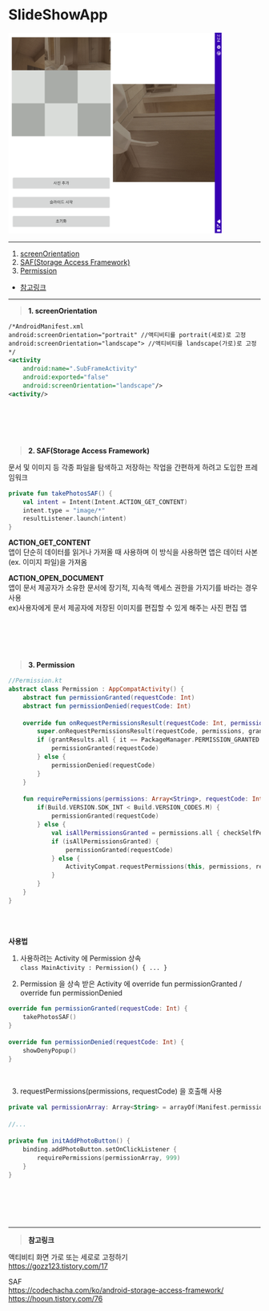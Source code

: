 # SlideShowApp

<img src="https://github.com/HYUNJUNEPARK/ImageRepository/blob/master/4_SlideShowApp.png" height="400"/>

---
1. <a href = "#content1">screenOrientation</a></br>
2. <a href = "#content3">SAF(Storage Access Framework)</a></br>
3. <a href = "#content4">Permission</a></br>
* <a href = "#ref">참고링크</a>
---
><a id = "content1">**1. screenOrientation**</a></br>

```xml
/*AndroidManifest.xml
android:screenOrientation="portrait" //액티비티를 portrait(세로)로 고정
android:screenOrientation="landscape"> //액티비티를 landscape(가로)로 고정
*/
<activity
    android:name=".SubFrameActivity"
    android:exported="false"
    android:screenOrientation="landscape"/>
<activity/>
```

<br></br>
<br></br>

><a id = "content3">**2. SAF(Storage Access Framework)**</a></br>

문서 및 이미지 등 각종 파일을 탐색하고 저장하는 작업을 간편하게 하려고 도입한 프레임워크

```kotlin
private fun takePhotosSAF() {
    val intent = Intent(Intent.ACTION_GET_CONTENT)
    intent.type = "image/*"
    resultListener.launch(intent)
}
```
**ACTION_GET_CONTENT**</br>
앱이 단순히 데이터를 읽거나 가져올 때 사용하며 이 방식을 사용하면 앱은 데이터 사본(ex. 이미지 파일)을 가져옴

**ACTION_OPEN_DOCUMENT**</br>
앱이 문서 제공자가 소유한 문서에 장기적, 지속적 액세스 권한을 가지기를 바라는 경우 사용</br>
ex)사용자에게 문서 제공자에 저장된 이미지를 편집할 수 있게 해주는 사진 편집 앱

<br></br>
<br></br>

><a id = "content4">**3. Permission**</a></br>

```kotlin
//Permission.kt
abstract class Permission : AppCompatActivity() {
    abstract fun permissionGranted(requestCode: Int)
    abstract fun permissionDenied(requestCode: Int)

    override fun onRequestPermissionsResult(requestCode: Int, permissions: Array<out String>, grantResults: IntArray) {
        super.onRequestPermissionsResult(requestCode, permissions, grantResults)
        if (grantResults.all { it == PackageManager.PERMISSION_GRANTED }) {
            permissionGranted(requestCode)
        } else {
            permissionDenied(requestCode)
        }
    }

    fun requirePermissions(permissions: Array<String>, requestCode: Int) {
        if(Build.VERSION.SDK_INT < Build.VERSION_CODES.M) {
            permissionGranted(requestCode)
        } else {
            val isAllPermissionsGranted = permissions.all { checkSelfPermission(it) == PackageManager.PERMISSION_GRANTED }
            if (isAllPermissionsGranted) {
                permissionGranted(requestCode)
            } else {
                ActivityCompat.requestPermissions(this, permissions, requestCode)
            }
        }
    }
}
```
<br></br>

**사용법**</br>

1. 사용하려는 Activity 에 Permission 상속</br>
`class MainActivity : Permission() { ... }`</br>

2. Permission 을 상속 받은 Activity 에 override fun permissionGranted / override fun permissionDenied
```kotlin
override fun permissionGranted(requestCode: Int) {
    takePhotosSAF()
}

override fun permissionDenied(requestCode: Int) {
    showDenyPopup()
}
```
</br>

3. requestPermissions(permissions, requestCode) 을 호출해 사용
```kotlin
private val permissionArray: Array<String> = arrayOf(Manifest.permission.READ_EXTERNAL_STORAGE)

//...

private fun initAddPhotoButton() {
    binding.addPhotoButton.setOnClickListener {
        requirePermissions(permissionArray, 999)
    }
}
```
<br></br>
<br></br>

---

><a id = "ref">**참고링크**</a></br>

액티비티 화면 가로 또는 세로로 고정하기</br>
https://gozz123.tistory.com/17</br>

SAF</br>
https://codechacha.com/ko/android-storage-access-framework/</br>
https://hooun.tistory.com/76</br>



